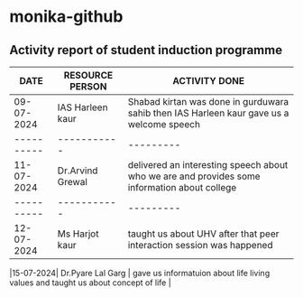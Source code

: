 # monika-github
## Activity report of student induction programme 
| DATE | RESOURCE PERSON | ACTIVITY DONE |
| ---------- | ----------- | --------- | 
| 09-07-2024 | IAS Harleen kaur |Shabad kirtan was done in gurduwara sahib then IAS Harleen kaur gave us a welcome speech |
| ---------- | ----------- | --------- | 
|11-07-2024| Dr.Arvind Grewal | delivered an interesting speech about who we are and provides some information about college |
| ---------- | ----------- | --------- | 
|12-07-2024| Ms Harjot kaur | taught us about UHV after that peer interaction session was happened |
 
|15-07-2024| Dr.Pyare Lal Garg | gave us informatuion about life living values and taught us about concept of life |
